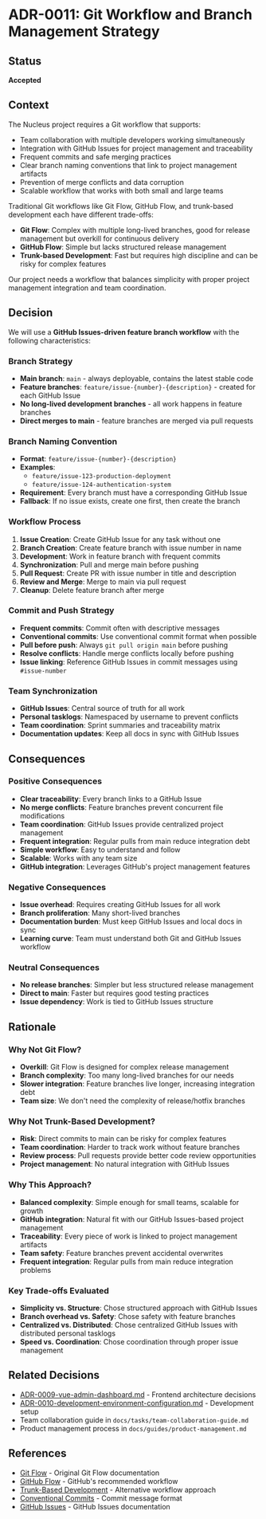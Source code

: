 # ADR-0011: Git Workflow and Branch Management Strategy

## Status
**Accepted**

## Context
The Nucleus project requires a Git workflow that supports:
- Team collaboration with multiple developers working simultaneously
- Integration with GitHub Issues for project management and traceability
- Frequent commits and safe merging practices
- Clear branch naming conventions that link to project management artifacts
- Prevention of merge conflicts and data corruption
- Scalable workflow that works with both small and large teams

Traditional Git workflows like Git Flow, GitHub Flow, and trunk-based development each have different trade-offs:
- **Git Flow**: Complex with multiple long-lived branches, good for release management but overkill for continuous delivery
- **GitHub Flow**: Simple but lacks structured release management
- **Trunk-based Development**: Fast but requires high discipline and can be risky for complex features

Our project needs a workflow that balances simplicity with proper project management integration and team coordination.

## Decision
We will use a **GitHub Issues-driven feature branch workflow** with the following characteristics:

### Branch Strategy
- **Main branch**: `main` - always deployable, contains the latest stable code
- **Feature branches**: `feature/issue-{number}-{description}` - created for each GitHub Issue
- **No long-lived development branches** - all work happens in feature branches
- **Direct merges to main** - feature branches are merged via pull requests

### Branch Naming Convention
- **Format**: `feature/issue-{number}-{description}`
- **Examples**: 
  - `feature/issue-123-production-deployment`
  - `feature/issue-124-authentication-system`
- **Requirement**: Every branch must have a corresponding GitHub Issue
- **Fallback**: If no issue exists, create one first, then create the branch

### Workflow Process
1. **Issue Creation**: Create GitHub Issue for any task without one
2. **Branch Creation**: Create feature branch with issue number in name
3. **Development**: Work in feature branch with frequent commits
4. **Synchronization**: Pull and merge main before pushing
5. **Pull Request**: Create PR with issue number in title and description
6. **Review and Merge**: Merge to main via pull request
7. **Cleanup**: Delete feature branch after merge

### Commit and Push Strategy
- **Frequent commits**: Commit often with descriptive messages
- **Conventional commits**: Use conventional commit format when possible
- **Pull before push**: Always `git pull origin main` before pushing
- **Resolve conflicts**: Handle merge conflicts locally before pushing
- **Issue linking**: Reference GitHub Issues in commit messages using `#issue-number`

### Team Synchronization
- **GitHub Issues**: Central source of truth for all work
- **Personal tasklogs**: Namespaced by username to prevent conflicts
- **Team coordination**: Sprint summaries and traceability matrix
- **Documentation updates**: Keep all docs in sync with GitHub Issues

## Consequences

### Positive Consequences
- **Clear traceability**: Every branch links to a GitHub Issue
- **No merge conflicts**: Feature branches prevent concurrent file modifications
- **Team coordination**: GitHub Issues provide centralized project management
- **Frequent integration**: Regular pulls from main reduce integration debt
- **Simple workflow**: Easy to understand and follow
- **Scalable**: Works with any team size
- **GitHub integration**: Leverages GitHub's project management features

### Negative Consequences
- **Issue overhead**: Requires creating GitHub Issues for all work
- **Branch proliferation**: Many short-lived branches
- **Documentation burden**: Must keep GitHub Issues and local docs in sync
- **Learning curve**: Team must understand both Git and GitHub Issues workflow

### Neutral Consequences
- **No release branches**: Simpler but less structured release management
- **Direct to main**: Faster but requires good testing practices
- **Issue dependency**: Work is tied to GitHub Issues structure

## Rationale

### Why Not Git Flow?
- **Overkill**: Git Flow is designed for complex release management
- **Branch complexity**: Too many long-lived branches for our needs
- **Slower integration**: Feature branches live longer, increasing integration debt
- **Team size**: We don't need the complexity of release/hotfix branches

### Why Not Trunk-Based Development?
- **Risk**: Direct commits to main can be risky for complex features
- **Team coordination**: Harder to track work without feature branches
- **Review process**: Pull requests provide better code review opportunities
- **Project management**: No natural integration with GitHub Issues

### Why This Approach?
- **Balanced complexity**: Simple enough for small teams, scalable for growth
- **GitHub integration**: Natural fit with our GitHub Issues-based project management
- **Traceability**: Every piece of work is linked to project management artifacts
- **Team safety**: Feature branches prevent accidental overwrites
- **Frequent integration**: Regular pulls from main reduce integration problems

### Key Trade-offs Evaluated
- **Simplicity vs. Structure**: Chose structured approach with GitHub Issues
- **Branch overhead vs. Safety**: Chose safety with feature branches
- **Centralized vs. Distributed**: Chose centralized GitHub Issues with distributed personal tasklogs
- **Speed vs. Coordination**: Chose coordination through proper issue management

## Related Decisions
- [ADR-0009-vue-admin-dashboard.md](ADR-0009-vue-admin-dashboard.md) - Frontend architecture decisions
- [ADR-0010-development-environment-configuration.md](ADR-0010-development-environment-configuration.md) - Development setup
- Team collaboration guide in `docs/tasks/team-collaboration-guide.md`
- Product management process in `docs/guides/product-management.md`

## References
- [Git Flow](https://nvie.com/posts/a-successful-git-branching-model/) - Original Git Flow documentation
- [GitHub Flow](https://guides.github.com/introduction/flow/) - GitHub's recommended workflow
- [Trunk-Based Development](https://trunkbaseddevelopment.com/) - Alternative workflow approach
- [Conventional Commits](https://www.conventionalcommits.org/) - Commit message format
- [GitHub Issues](https://docs.github.com/en/issues) - GitHub Issues documentation 